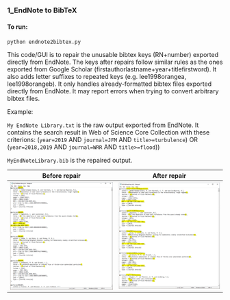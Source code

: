 ### 1_EndNote to BibTeX

#### To run:

```
python endnote2bibtex.py
```

This code/GUI is to repair the unusable bibtex keys (RN+number) exported directly from EndNote. The keys after repairs follow similar rules as the ones exported from Google Scholar (firstauthorlastname+year+titlefirstword). It also adds letter suffixes to repeated keys (e.g. lee1998orangea, lee1998orangeb). It only handles already-formatted bibtex files exported directly from EndNote. It may report errors when trying to convert arbitrary bibtex files.

Example:

`My EndNote Library.txt` is the raw output exported from EndNote. It contains the search result in Web of Science Core Collection with these criterions: (`year=2019` AND `journal=JFM` AND `title>=turbulence`) OR (`year=2018,2019` AND `journal=WRR` AND `title>=flood`))

`MyEndNoteLibrary.bib` is the repaired output.

Before repair | After repair
:-------------------------:|:-------------------------:
<img src="https://github.com/ZhiLiHydro/Self-Use-Handy-Codes/blob/master/1_EndNote2BibTeX/before.png">  |  <img src="https://github.com/ZhiLiHydro/Self-Use-Handy-Codes/blob/master/1_EndNote2BibTeX/after.png">